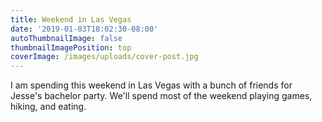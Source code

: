 ```yaml
---
title: Weekend in Las Vegas
date: '2019-01-03T18:02:30-08:00'
autoThumbnailImage: false
thumbnailImagePosition: top
coverImage: /images/uploads/cover-post.jpg
---
```

I am spending this weekend in Las Vegas with a bunch of friends for Jesse's bachelor party. We'll spend most of the weekend playing games, hiking, and eating.
